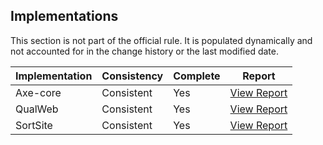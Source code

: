 ## Implementations

This section is not part of the official rule. It is populated dynamically and 
not accounted for in the change history or the last modified date.

| Implementation | Consistency          | Complete | Report
|----------------|----------------------|----------|-------------
| Axe-core       | Consistent           | Yes      | [View Report](https://act-rules.github.io/implementation/alfa#id-b5c3f8)
| QualWeb        | Consistent           | Yes      | [View Report](https://act-rules.github.io/implementation/qualweb#id-b5c3f8)
| SortSite       | Consistent           | Yes      | [View Report](https://act-rules.github.io/implementation/sortsite#id-b5c3f8)
